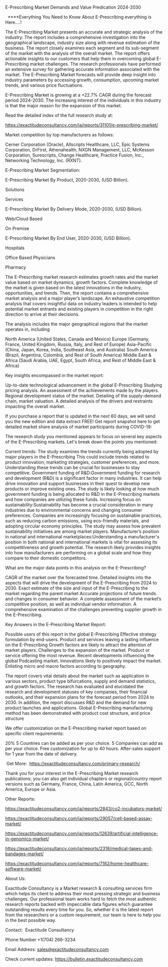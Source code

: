 E-Prescribing Market Demands and Value Predication 2024-2030

  ****Everything You Need to Know About E-Prescribing everything is Here....!

The E-Prescribing Market presents an accurate and strategic analysis of the industry. The report includes a comprehensive investigation into the geographical landscape, industry size along with revenue estimation of the business. The report closely examines each segment and its sub-segment of the market with the analysis of the overall market. The report offers actionable insights to our customers that help them in overcoming global E-Prescribing market challenges. The research professionals have performed an extensive survey for gathering accurate information associated with the market. The E-Prescribing Market forecasts will provide deep insight into industry parameters by accessing growth, consumption, upcoming market trends, and various price fluctuations.

E-Prescribing Market is growing at a +22.7% CAGR during the forecast period 2024-2030. The increasing interest of the individuals in this industry is that the major reason for the expansion of this market.

Read the detailed index of the full research study at:

https://exactitudeconsultancy.com/ja/reports/31101/e-prescribing-market/

Market competition by top manufacturers as follows:

Cerner Corporation (Oracle), Allscripts Healthcare, LLC, Epic Systems Corporation, DrFirst, Athenahealth, NXGN Management, LLC, McKesson Corporation, Surescripts, Change Healthcare, Practice Fusion, Inc., Networking Technology, Inc. (RXNT).

E-Prescribing Market Segmentation:

E-Prescribing Market By Product, 2020-2030, (USD Billion).

Solutions

Services

E-Prescribing Market By Delivery Mode, 2020-2030, (USD Billion).

Web/Cloud Based

On Premise

E-Prescribing Market By End User, 2020-2030, (USD Billion).

Hospitals

Office Based Physicians

Pharmacy

The E-Prescribing market research estimates growth rates and the market value based on market dynamics, growth factors. Complete knowledge of the market is given based on the latest innovations in the industry, opportunities, and trends. Then, the report contains a comprehensive market analysis and a major player’s landscape. An exhaustive competition analysis that covers insightful data on industry leaders is intended to help potential market entrants and existing players in competition in the right direction to arrive at their decisions.

The analysis includes the major geographical regions that the market operates in, including

North America (United States, Canada and Mexico)
Europe (Germany, France, United Kingdom, Russia, Italy, and Rest of Europe)
Asia-Pacific (China, Japan, Korea, India, Southeast Asia, and Australia)
South America (Brazil, Argentina, Colombia, and Rest of South America)
Middle East & Africa (Saudi Arabia, UAE, Egypt, South Africa, and Rest of Middle East & Africa)

Key insights encompassed in the market report:

Up-to-date technological advancement in the global E-Prescribing
Studying pricing analysis.
An assessment of the achievements made by the players.
Regional development status of the market.
Detailing of the supply-demand chain, market valuation.
A detailed analysis of the drivers and restraints impacting the overall market.

If you purchase a report that is updated in the next 60 days, we will send you the new edition and data extract FREE! Get report snapshot here to get detailed market share analysis of market participants during COVID-19:

The research study you mentioned appears to focus on several key aspects of the E-Prescribing markets. Let's break down the points you mentioned:

Current trends: The study examines the trends currently being adopted by major players in the E-Prescribing This could include trends related to product innovation, marketing strategies, customer preferences, and more. Understanding these trends can be crucial for businesses to stay competitive.
Government funding of R&D:Government funding for research and development (R&D) is a significant factor in many industries. It can help drive innovation and support businesses in their quest to develop new products or improve existing ones. The study is likely looking at how much government funding is being allocated to R&D in the E-Prescribing markets and how companies are utilizing these funds.
Increasing focus on sustainability:Sustainability has become a crucial consideration in many industries due to environmental concerns and changing consumer preferences. Companies are increasingly focusing on sustainable practices, such as reducing carbon emissions, using eco-friendly materials, and adopting circular economy principles. The study may assess how prevalent sustainability initiatives are among market players.
Manufacturer’s position in national and international marketplaces:Understanding a manufacturer's position in both national and international markets is vital for assessing its competitiveness and growth potential. The research likely provides insights into how manufacturers are performing on a global scale and how they compare to their domestic competitors.

What are the major data points in this analysis on the E-Prescribing?

CAGR of the market over the forecasted time.
Detailed insights into the aspects that will drive the development of the E-Prescribing from 2024 to 2030.
Exact estimate of the size and input of the E-Prescribing to the market regarding the parent market
Accurate projections of future trends and changes in consumer behavior. A complete assessment of the market’s competitive position, as well as individual vendor information.
A comprehensive examination of the challenges preventing supplier growth in the E-Prescribing.

Key Answers in the E-Prescribing Market Report:

Possible users of this report in the global E-Prescribing
Effective strategy formulation by end-users.
Product and services leaving a lasting influence on the E-Prescribing
Growth factors are likely to attract the attention of market players.
Challenges to the expansion of the market.
Product or service offering the most revenue.
Recent developments influencing the global Podcasting market.
Innovations likely to positively impact the market.
Enlisting micro and macro factors according to geography.

The report covers vital details about the market such as application in various sectors, product type bifurcations, supply and demand statistics, and growth factors. The research has evaluated and elucidated the research and development statuses of key companies, their financial outlooks, and their expansion plans for the forecast period from 2024 to 2030. In addition, the report discusses R&D and the demand for new product launches and applications. Global E-Prescribing manufacturing method has been demonstrated with product cost structure, and price structure

We offer customization on the E-Prescribing market report based on specific client requirements:

20%
5 Countries can be added as per your choice.
5 Companies can add as per your choice.
Free customization for up to 40 hours.
After-sales support for 1 year from the date of delivery.

 Get More:  https://exactitudeconsultancy.com/primary-research/

Thank you for your interest in the E-Prescribing Market research publications; you can also get individual chapters or regional/country report versions such as Germany, France, China, Latin America, GCC, North America, Europe or Asia.

Other Reports:

https://exactitudeconsultancy.com/ja/reports/2843/co2-incubators-market/

https://exactitudeconsultancy.com/ja/reports/29057/cell-based-assay-market/

https://exactitudeconsultancy.com/ja/reports/12639/artificial-intelligence-in-genomics-market/

https://exactitudeconsultancy.com/ja/reports/2318/medical-tapes-and-bandages-market/

https://exactitudeconsultancy.com/ja/reports/7182/home-healthcare-software-market/

About Us:

Exactitude Consultancy is a Market research & consulting services firm which helps its client to address their most pressing strategic and business challenges. Our professional team works hard to fetch the most authentic research reports backed with impeccable data figures which guarantee outstanding results every time for you. So, whether it is the latest report from the researchers or a custom requirement, our team is here to help you in the best possible way.

Contact:  Exactitude Consultancy

Phone Number +1(704) 266-3234

Email Address: sales@exactitudeconsultancy.com

Check current updates: https://bulletin.exactitudeconsultancy.com
